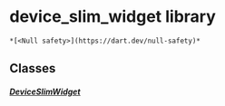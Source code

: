 


# device_slim_widget library






    *[<Null safety>](https://dart.dev/null-safety)*





## Classes

##### [DeviceSlimWidget](../traits_slim_device_slim_widget/DeviceSlimWidget-class.md)



 















